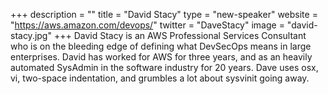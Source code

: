 +++
description = ""
title = "David Stacy"
type = "new-speaker"
website = "https://aws.amazon.com/devops/"
twitter = "DaveStacy"
image = "david-stacy.jpg"
+++
David Stacy is an AWS Professional Services Consultant who is on the
bleeding edge of defining what DevSecOps means in large enterprises.
David has worked for AWS for three years, and as an heavily automated
SysAdmin in the software industry for 20 years. Dave uses osx, vi,
two-space indentation, and grumbles a lot about sysvinit going away.